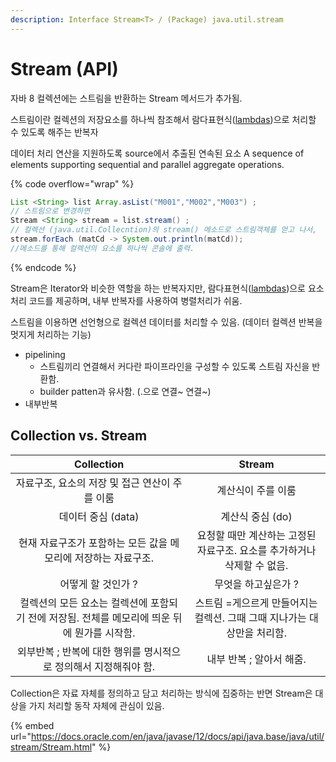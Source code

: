 ```yaml
---
description: Interface Stream<T> / (Package) java.util.stream
---
```


# Stream (API)

자바 8 컬렉션에는 스트림을 반환하는 Stream 메서드가 추가됨.

스트림이란 컬렉션의 저장요소를 하나씩 참조해서 람다표현식([lambdas](../behavior-parameterization/lambdas/ "mention"))으로 처리할 수 있도록 해주는 반복자

&#x20;데이터 처리 연산을 지원하도록 source에서 추출된 연속된 요소  A sequence of elements supporting sequential and parallel aggregate operations.

{% code overflow="wrap" %}
```java
List <String> list Array.asList("M001","M002","M003") ;
// 스트림으로 변경하면 
Stream <String> stream = list.stream() ;
// 컬렉션 (java.util.Collecntion)의 stream() 메소드로 스트림객체를 얻고 나서, 
stream.forEach (matCd -> System.out.println(matCd));
//메소드를 통해 컬렉션의 요소를 하나씩 콘솔에 출력. 
```
{% endcode %}

Stream은 Iterator와 비슷한 역할을 하는 반복자지만,  람다표현식([lambdas](../behavior-parameterization/lambdas/ "mention"))으로 요소 처리 코드를 제공하며, 내부 반복자를 사용하여 병렬처리가 쉬움.&#x20;

스트림을 이용하면 선언형으로 컬렉션 데이터를 처리할 수 있음. (데이터 컬렉션 반복을 멋지게 처리하는 기능)&#x20;

* pipelining&#x20;
  * 스트림끼리 연결해서 커다란 파이프라인을 구성할 수 있도록 스트림 자신을 반환함.
  * builder patten과 유사함. (.으로 연결\~ 연결\~)&#x20;
* 내부반복&#x20;

## &#x20;Collection vs. Stream&#x20;

|                        Collection                       |                   Stream                   |
| :-----------------------------------------------------: | :----------------------------------------: |
|               자료구조, 요소의 저장 및 접근 연산이 주를 이룸               |                 계산식이 주를 이룸                 |
|                      데이터 중심 (data)                      |                 계산식 중심 (do)                |
|           현재 자료구조가 포함하는 모든 값을 메모리에 저장하는 자료구조.           | 요청할 때만 계산하는 고정된 자료구조. 요소를 추가하거나 삭제할 수 없음.  |
|                       어떻게 할 것인가 ?                       |                 무엇을 하고싶은가 ?                |
| 컬렉션의 모든 요소는 컬렉션에 포함되기 전에 저장됨. 전체를 메모리에 띄운 뒤에 뭔가를 시작함.   | 스트림 =게으르게 만들어지는 컬렉션. 그때 그때 지나가는 대상만을 처리함.  |
|          외부반복 ; 반복에 대한 행위를 명시적으로 정의해서 지정해줘야 함.          |              내부 반복 ; 알아서 해줌.               |

Collection은 자료 자체를 정의하고 담고 처리하는 방식에 집중하는 반면 Stream은 대상을 가지 처리할 동작 자체에 관심이 있음.&#x20;

{% embed url="https://docs.oracle.com/en/java/javase/12/docs/api/java.base/java/util/stream/Stream.html" %}

